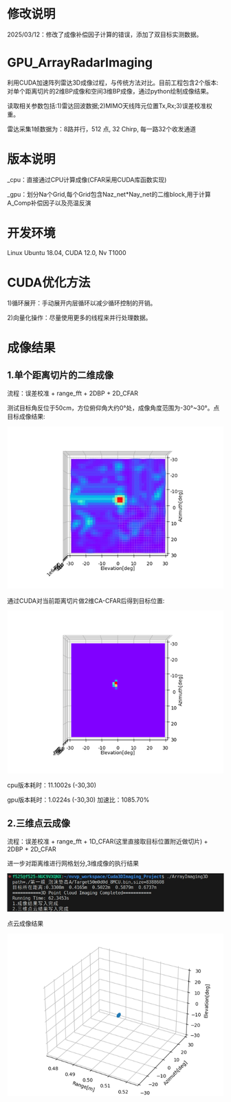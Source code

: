 # 修改说明
2025/03/12：修改了成像补偿因子计算的错误，添加了双目标实测数据。

# GPU_ArrayRadarImaging
利用CUDA加速阵列雷达3D成像过程，与传统方法对比。目前工程包含2个版本:对单个距离切片的2维BP成像和空间3维BP成像，通过python绘制成像结果。

读取相关参数包括:1)雷达回波数据;2)MIMO天线阵元位置Tx,Rx;3)误差校准权重。

雷达采集1帧数据为：8路并行，512 点, 32 Chirp, 每一路32个收发通道

# 版本说明
_cpu：直接通过CPU计算成像(CFAR采用CUDA库函数实现)

_gpu：划分Na个Grid,每个Grid包含Naz_net*Nay_net的二维block,用于计算A_Comp补偿因子以及亮温反演

# 开发环境
Linux Ubuntu 18.04, CUDA 12.0, Nv T1000

# CUDA优化方法
1)循环展开：手动展开内层循环以减少循环控制的开销。

2)向量化操作：尽量使用更多的线程来并行处理数据。

# 成像结果
## 1.单个距离切片的二维成像

流程：误差校准 + range_fft + 2DBP + 2D_CFAR

测试目标角反位于50cm，方位俯仰角大约0°处，成像角度范围为-30°~30°。点目标成像结果:

![image](image/50cm00.jpg)

通过CUDA对当前距离切片做2维CA-CFAR后得到目标位置:

![image](image/点目标CFAR.png)

cpu版本耗时：11.1002s (-30,30)

gpu版本耗时：1.0224s (-30,30)      加速比：1085.70%

## 2.三维点云成像

流程：误差校准 + range_fft + 1D_CFAR(这里直接取目标位置附近做切片) + 2DBP + 2D_CFAR

进一步对距离维进行网格划分,3维成像的执行结果

![image](image/3D成像运行结果.jpg)

点云成像结果

![image](image/点目标点云.png)
